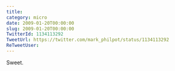 ```yaml
---
title: 
category: micro
date: 2009-01-20T00:00:00
slug: 2009-01-20T00:00:00
TwitterId: 1134113292
TweetUrl: https://twitter.com/mark_philpot/status/1134113292
ReTweetUser: 
---
```


Sweet.